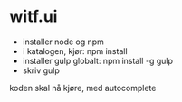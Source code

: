 witf.ui
=======
- installer node og npm
- i katalogen, kjør: npm install
- installer gulp globalt: npm install -g gulp
- skriv gulp

koden skal nå kjøre, med autocomplete
